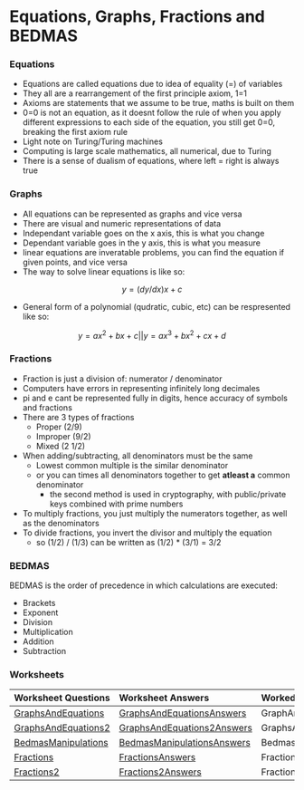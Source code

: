 # Equations, Graphs, Fractions and BEDMAS

### Equations

* Equations are called equations due to idea of equality \(=\) of variables
* They all are a rearrangement of the first principle axiom, 1=1
* Axioms are statements that we assume to be true, maths is built on them
* 0=0 is not an equation, as it doesnt follow the rule of when you apply different expressions to each side of the equation, you still get 0=0, breaking the first axiom rule
* Light note on Turing/Turing machines
* Computing is large scale mathematics, all numerical, due to Turing
* There is a sense of dualism of equations, where left = right is always true

### Graphs

* All equations can be represented as graphs and vice versa
* There are visual and numeric representations of data
* Independant variable goes on the x axis, this is what you change
* Dependant variable goes in the y axis, this is what you measure
* linear equations are inveratable problems, you can find the equation if given points, and vice versa
* The way to solve linear equations is like so:

$$
y = (dy/dx)x + c
$$

* General form of a polynomial \(qudratic, cubic, etc\) can be respresented like so:

$$
y = ax^2 + bx + c || y = ax^3+bx^2+cx+d
$$

### Fractions

* Fraction is just a division of: numerator / denominator
* Computers have errors in representing infinitely long decimales
* pi and e cant be represented fully in digits, hence accuracy of symbols and fractions
* There are 3 types of fractions
  * Proper \(2/9\)
  * Improper \(9/2\)
  * Mixed \(2 1/2\)
* When adding/subtracting, all denominators must be the same
  * Lowest common multiple is the similar denominator
  * or you can times all denominators together to get **atleast a** common denominator
    * the second method is used in cryptography, with public/private keys combined with prime numbers
* To multiply fractions, you just multiply the numerators together, as well as the denominators
* To divide fractions, you invert the divisor and multiply the equation
  * so \(1/2\) / \(1/3\) can be written as \(1/2\) \* \(3/1\) = 3/2

### BEDMAS

BEDMAS is the order of precedence in which calculations are executed:

* Brackets
* Exponent
* Division
* Multiplication
* Addition
* Subtraction 

### Worksheets

| Worksheet Questions | Worksheet Answers | Worked Solutions |
| :--- | :--- | :--- |
| [GraphsAndEquations ](https://github.com/AdnanTech/maths-for-computing-worksheets/blob/master/equations-graphs-and-fractions/GraphsAndEquations.pdf) | [GraphsAndEquationsAnswers](https://github.com/AdnanTech/maths-for-computing-worksheets/blob/master/equations-graphs-and-fractions/GraphsAndEquationsAnswers.pdf) | GraphAndEquationsWorkedSolutions |
| [GraphsAndEquations2](https://github.com/AdnanTech/maths-for-computing-worksheets/blob/master/equations-graphs-and-fractions/GraphsAndEquations2.pdf) | [GraphsAndEquations2Answers](https://github.com/AdnanTech/maths-for-computing-worksheets/blob/master/equations-graphs-and-fractions/GraphsAndEquations2Answers.pdf) | GraphsAndEquations2WorkedSolutions |
| [BedmasManipulations](https://github.com/AdnanTech/maths-for-computing-worksheets/blob/master/equations-graphs-and-fractions/BedmasManipulations.pdf) | [BedmasManipulationsAnswers](https://github.com/AdnanTech/maths-for-computing-worksheets/blob/master/equations-graphs-and-fractions/BedmasManipulationsAnswers.pdf) | BedmasManipulationsWorkedSolutions |
| [Fractions](https://github.com/AdnanTech/maths-for-computing-worksheets/blob/master/equations-graphs-and-fractions/Fractions.pdf) | [FractionsAnswers](https://github.com/AdnanTech/maths-for-computing-worksheets/blob/master/equations-graphs-and-fractions/FractionsAnswers.pdf) | FractionsWorkedSolutions |
| [Fractions2](https://github.com/AdnanTech/maths-for-computing-worksheets/blob/master/equations-graphs-and-fractions/Fractions2.pdf) | [Fractions2Answers](https://github.com/AdnanTech/maths-for-computing-worksheets/blob/master/equations-graphs-and-fractions/Fractions2Answers.pdf) | Fractions2WorkedSolutions |



